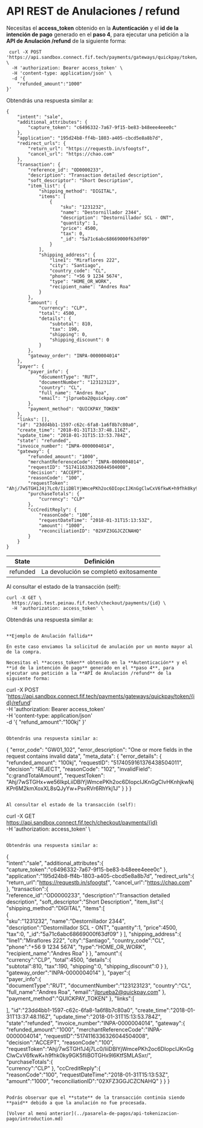 # API REST de Anulaciones / refund

Necesitas el **access_token** obtenido en la **Autenticación** y el **id de la intención de pago** generado en el **paso 4**, para ejecutar una petición a la **API de Anulación /refund** de la siguiente forma:

```
 curl -X POST 'https://api.sandbox.connect.fif.tech/payments/gateways/quickpay/token/{id}/refund' \
  -H 'authorization: Bearer access_token' \
  -H 'content-type: application/json' \
  -d '{
	"refunded_amount":"1000"
}'
```

Obtendrás una respuesta similar a:

```
{
    "intent": "sale",
    "additional_attributes": {
        "capture_token": "c6496332-7a67-9f15-be83-b48eee4eee0c"
    },
    "application": "195d24b8-ff4b-1803-a405-cbcd5e8a8b7d",
    "redirect_urls": {
        "return_url": "https://requestb.in/sfoogtsf",
        "cancel_url": "https://chao.com"
    },
    "transaction": {
        "reference_id": "OD0000233",
        "description": "Transaction detailed description",
        "soft_descriptor": "Short Description",
        "item_list": {
            "shipping_method": "DIGITAL",
            "items": [
                {
                    "sku": "1231232",
                    "name": "Destornillador 2344",
                    "description": "Destornillador SCL - ONT",
                    "quantity": 1,
                    "price": 4500,
                    "tax": 0,
                    "_id": "5a71c6abc68669000f63df09"
                }
            ],
            "shipping_address": {
                "line1": "Miraflores 222",
                "city": "Santiago",
                "country_code": "CL",
                "phone": "+56 9 1234 5674",
                "type": "HOME_OR_WORK",
                "recipient_name": "Andres Roa"
            }
        },
        "amount": {
            "currency": "CLP",
            "total": 4500,
            "details": {
                "subtotal": 810,
                "tax": 190,
                "shipping": 0,
                "shipping_discount": 0
            }
        },
        "gateway_order": "INPA-0000004014"
    },
    "payer": {
        "payer_info": {
            "documentType": "RUT",
            "documentNumber": "123123123",
            "country": "CL",
            "full_name": "Andres Roa",
            "email": "jlprueba2@quickpay.com"
        },
        "payment_method": "QUICKPAY_TOKEN"
    },
    "links": [],
    "id": "23dd4bb1-1597-c62c-6fa8-1a6f8b7c80a0",
    "create_time": "2018-01-31T13:37:48.116Z",
    "update_time": "2018-01-31T15:13:53.784Z",
    "state": "refunded",
    "invoice_number": "INPA-0000004014",
    "gateway": {
        "refunded_amount": "1000",
        "merchantReferenceCode": "INPA-0000004014",
        "requestID": "5174116336326044504008",
        "decision": "ACCEPT",
        "reasonCode": "100",
        "requestToken": "Ahj/7wSTGH1J4j7Lc0/IiiDBlYjWmcePKh2oc6DIopcIJKnGgClwCxV6fkwK+h9fhk0ky9GK5fliBOTGHx9l6KtfSMLASxr/",
        "purchaseTotals": {
            "currency": "CLP"
        },
        "ccCreditReply": {
            "reasonCode": "100",
            "requestDateTime": "2018-01-31T15:13:53Z",
            "amount": "1000",
            "reconciliationID": "02XFZ3GGJCZCNAHQ"
        }
    }
}
```
| State    | Definición                               |
| -------- | ---------------------------------------- |
| refunded | La devolución se completó exitosamente   |

Al consultar el estado de la transacción (self):

```
curl -X GET \
  https://api.test.peinau.fif.tech/checkout/payments/{id} \
  -H 'authorization: access_token' \
 ```

Obtendrás una respuesta similar a:

```

**Ejemplo de Anulación fallida**

En este caso enviamos la solicitud de anulación por un monto mayor al de la compra.

Necesitas el **access_token** obtenido en la **Autenticación** y el **id de la intención de pago** generado en el **paso 4**, para ejecutar una petición a la **API de Anulación /refund** de la siguiente forma:

```
 curl -X POST 'https://api.sandbox.connect.fif.tech/payments/gateways/quickpay/token/{id}/refund' \
  -H 'authorization: Bearer access_token' \
  -H 'content-type: application/json' \
  -d '{
	"refund_amount":"100kj"
}'
```

Obtendrás una respuesta similar a:

```
{
    "error_code": "GW01_102",
    "error_description": "One or more fields in the request contains invalid data",
    "meta_data": {
        "error_details": {
            "refunded_amount": "100kj",
            "requestID": "5174059161376438504011",
            "decision": "REJECT",
            "reasonCode": "102",
            "invalidField": "c:grandTotalAmount",
            "requestToken": "Ahj/7wSTGHx+we56IkpLiiDBlYjWmcePKh2oc6DIopcIJKnGgClvHKnhjkwNjKPr6M2kmXoxXL8sQJyYw+PsvRVr6RhYkj1J"
        }
    }
}
```

Al consultar el estado de la transacción (self):

```
curl -X GET \
  https://api.sandbox.connect.fif.tech/checkout/payments/{id} \
  -H 'authorization: access_token' \
 ```

Obtendrás una respuesta similar a:

```
{  
   "intent":"sale",
   "additional_attributes":{  
      "capture_token":"c6496332-7a67-9f15-be83-b48eee4eee0c"
   },
   "application":"195d24b8-ff4b-1803-a405-cbcd5e8a8b7d",
   "redirect_urls":{  
      "return_url":"https://requestb.in/sfoogtsf",
      "cancel_url":"https://chao.com"
   },
   "transaction":{  
      "reference_id":"OD0000233",
      "description":"Transaction detailed description",
      "soft_descriptor":"Short Description",
      "item_list":{  
         "shipping_method":"DIGITAL",
         "items":[  
            {  
               "sku":"1231232",
               "name":"Destornillador 2344",
               "description":"Destornillador SCL - ONT",
               "quantity":1,
               "price":4500,
               "tax":0,
               "_id":"5a71c6abc68669000f63df09"
            }
         ],
         "shipping_address":{  
            "line1":"Miraflores 222",
            "city":"Santiago",
            "country_code":"CL",
            "phone":"+56 9 1234 5674",
            "type":"HOME_OR_WORK",
            "recipient_name":"Andres Roa"
         }
      },
      "amount":{  
         "currency":"CLP",
         "total":4500,
         "details":{  
            "subtotal":810,
            "tax":190,
            "shipping":0,
            "shipping_discount":0
         }
      },
      "gateway_order":"INPA-0000004014"
   },
   "payer":{  
      "payer_info":{  
         "documentType":"RUT",
         "documentNumber":"123123123",
         "country":"CL",
         "full_name":"Andres Roa",
         "email":"jlprueba2@quickpay.com"
      },
      "payment_method":"QUICKPAY_TOKEN"
   },
   "links":[  

   ],
   "id":"23dd4bb1-1597-c62c-6fa8-1a6f8b7c80a0",
   "create_time":"2018-01-31T13:37:48.116Z",
   "update_time":"2018-01-31T15:13:53.784Z",
   "state":"refunded",
   "invoice_number":"INPA-0000004014",
   "gateway":{  
      "refunded_amount":"1000",
      "merchantReferenceCode":"INPA-0000004014",
      "requestID":"5174116336326044504008",
      "decision":"ACCEPT",
      "reasonCode":"100",
      "requestToken":"Ahj/7wSTGH1J4j7Lc0/IiiDBlYjWmcePKh2oc6DIopcIJKnGgClwCxV6fkwK+h9fhk0ky9GK5fliBOTGHx9l6KtfSMLASxr/",
      "purchaseTotals":{  
         "currency":"CLP"
      },
      "ccCreditReply":{  
         "reasonCode":"100",
         "requestDateTime":"2018-01-31T15:13:53Z",
         "amount":"1000",
         "reconciliationID":"02XFZ3GGJCZCNAHQ"
      }
   }
}
```

Podrás observar que el **state** de la transacción continúa siendo **paid** debido a que la anulación no fue procesada.
  
[Volver al menú anterior](../pasarela-de-pagos/api-tokenizacion-pago/introduction.md)
